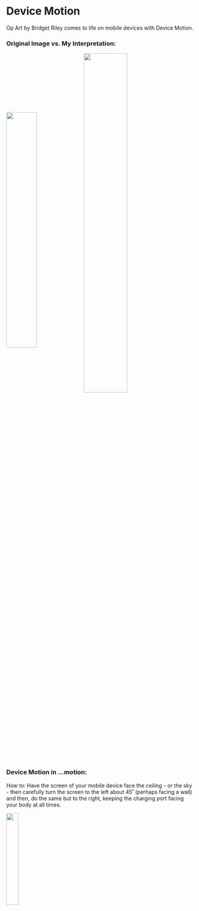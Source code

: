 # Device Motion
Op Art by Bridget Riley comes to life on mobile devices with Device Motion.

### Original Image vs. My Interpretation:
<img align="center" src="https://d7hftxdivxxvm.cloudfront.net/?resize_to=fit&width=800&height=796&quality=80&src=https%3A%2F%2Fd32dm0rphc51dk.cloudfront.net%2FRkVf05cQRyyK5nWo5s8z1w%2Flarge.jpg" width="40%"/> <img align="center" src="https://webpage.pace.edu/zd79703n/homework/hw4/pic1.png" width="48%"/> 

### Device Motion in ...motion: 
<i>How to:</i> Have the screen of your mobile device face the ceiling - or the sky - then carefully turn the screen to the left about 45˚ (perhaps facing a wall) and then, do the same but to the right, keeping the charging port facing your body at all times.

<img src="https://media.giphy.com/media/X3fObwQG38spooLjYF/giphy.gif" width="25%"/> 
